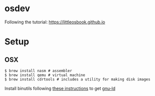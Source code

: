 # osdev
Following the tutorial: https://littleosbook.github.io

# Setup
## OSX
```
$ brew install nasm # assembler
$ brew install qemu # virtual machine
$ brew install cdrtools # includes a utility for making disk images
```

Install binutils following [these instructions](http://stackoverflow.com/a/39059639/63887) to get [gnu-ld](https://en.wikipedia.org/wiki/GNU_linker)
